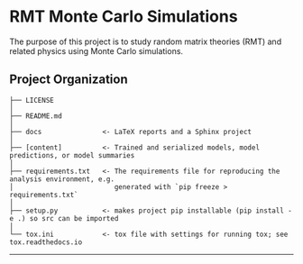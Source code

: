 RMT Monte Carlo Simulations
==============================

The purpose of this project is to study random matrix theories (RMT) and related physics using Monte Carlo simulations.

Project Organization
------------

    ├── LICENSE
    │
    ├── README.md
    │
    ├── docs               <- LaTeX reports and a Sphinx project
    │
    ├── [content]          <- Trained and serialized models, model predictions, or model summaries
    │
    ├── requirements.txt   <- The requirements file for reproducing the analysis environment, e.g.
    │                         generated with `pip freeze > requirements.txt`
    │
    ├── setup.py           <- makes project pip installable (pip install -e .) so src can be imported
    │
    └── tox.ini            <- tox file with settings for running tox; see tox.readthedocs.io


--------

